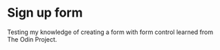 # Sign up form
Testing my knowledge of creating a form with form control learned from The Odin Project. 
